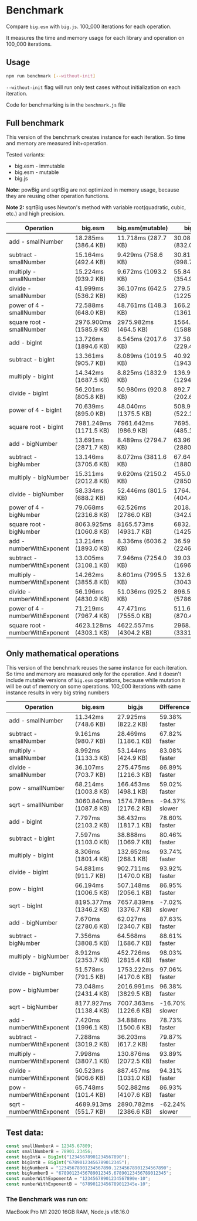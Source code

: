 # Benchmark

Compare `big.esm` with `big.js`. 100_000 iterations for each operation.

It measures the time and memory usage for each library and operation on 100_000 iterations.

## Usage

```bash
npm run benchmark [--without-init]
```

`--without-init` flag will run only test cases without initialization on each iteration.

Code for benchmarking is in the `benchmark.js` file

## Full benchmark

This version of the benchmark creates instance for each iteration. So time and memory are measured init+operation.

Tested variants:
- big.esm - immutable
- big.esm - mutable
- big.js

**Note:** powBig and sqrtBig are not optimized in memory usage, because they are reusing other operation functions.

**Note 2:** sqrtBig uses Newton's method with variable root(quadratic, cubic, etc.) and high precision.

| Operation                        | big.esm                | big.esm(mutable)       | big.js                 | Difference(immutable/mutable) |
|----------------------------------|------------------------|------------------------|------------------------|-------------------------------| 
| add - smallNumber                | 18.285ms (386.4 KB)    | 11.718ms (287.7 KB)    | 30.083ms (832.0 KB)    | 39.22% faster/61.05% faster   |
| subtract - smallNumber           | 15.164ms (492.4 KB)    | 9.429ms (758.6 KB)     | 30.811ms (998.7 KB)    | 50.78% faster/69.40% faster   |
| multiply - smallNumber           | 15.224ms (939.2 KB)    | 9.672ms (1093.2 KB)    | 55.847ms (354.9 KB)    | 72.74% faster/82.68% faster   |
| divide - smallNumber             | 41.999ms (536.2 KB)    | 36.107ms (642.5 KB)    | 279.579ms (1225.8 KB)  | 84.98% faster/87.09% faster   |
| power of 4 - smallNumber         | 72.588ms (648.0 KB)    | 48.761ms (148.3 KB)    | 166.206ms (1361.8 KB)  | 56.33% faster/70.66% faster   |
| square root - smallNumber        | 2976.900ms (1585.9 KB) | 2975.982ms (464.5 KB)  | 1564.972ms (1588.4 KB) | -90.22% slower/-90.16% slower |
| add - bigInt                     | 13.726ms (1894.6 KB)   | 8.545ms (2017.6 KB)    | 37.581ms (229.4 KB)    | 63.47% faster/77.26% faster   |
| subtract - bigInt                | 13.361ms (905.7 KB)    | 8.089ms (1019.5 KB)    | 40.929ms (1943.3 KB)   | 67.35% faster/80.24% faster   |
| multiply - bigInt                | 14.342ms (1687.5 KB)   | 8.825ms (1832.9 KB)    | 136.970ms (1294.8 KB)  | 89.53% faster/93.56% faster   |
| divide - bigInt                  | 56.201ms (805.8 KB)    | 50.980ms (920.8 KB)    | 892.726ms (202.6 KB)   | 93.70% faster/94.29% faster   |
| power of 4 - bigInt              | 70.639ms (895.0 KB)    | 48.040ms (1375.5 KB)   | 508.902ms (522.1 KB)   | 86.12% faster/90.56% faster   |
| square root - bigInt             | 7981.249ms (1171.5 KB) | 7961.642ms (986.9 KB)  | 7695.290ms (485.1 KB)  | -3.72% slower/-3.46% slower   |
| add - bigNumber                  | 13.691ms (2871.7 KB)   | 8.489ms (2794.7 KB)    | 63.963ms (2880.0 KB)   | 78.60% faster/86.73% faster   |
| subtract - bigNumber             | 13.146ms (3705.6 KB)   | 8.072ms (3811.6 KB)    | 67.646ms (1880.3 KB)   | 80.57% faster/88.07% faster   |
| multiply - bigNumber             | 15.311ms (2012.8 KB)   | 9.620ms (2150.2 KB)    | 455.046ms (2850.4 KB)  | 96.64% faster/97.89% faster   |
| divide - bigNumber               | 58.334ms (688.2 KB)    | 52.446ms (801.5 KB)    | 1764.264ms (404.4 KB)  | 96.69% faster/97.03% faster   |
| power of 4 - bigNumber           | 79.068ms (2316.8 KB)   | 62.526ms (2786.0 KB)   | 2018.369ms (342.9 KB)  | 96.08% faster/96.90% faster   |
| square root - bigNumber          | 8063.925ms (1060.8 KB) | 8165.573ms (4931.7 KB) | 6832.465ms (1425.7 KB) | -18.02% slower/-19.51% slower |
| add - numberWithExponent         | 13.214ms (1893.0 KB)   | 8.336ms (6036.2 KB)    | 36.596ms (2246.8 KB)   | 63.89% faster/77.22% faster   |
| subtract - numberWithExponent    | 13.005ms (3108.1 KB)   | 7.946ms (7254.0 KB)    | 39.035ms (1696.2 KB)   | 66.68% faster/79.65% faster   |
| multiply - numberWithExponent    | 14.262ms (3855.8 KB)   | 8.601ms (7995.5 KB)    | 132.613ms (3043.4 KB)  | 89.25% faster/93.51% faster   |
| divide - numberWithExponent      | 56.196ms (4830.9 KB)   | 51.036ms (925.2 KB)    | 896.569ms (5786.7 KB)  | 93.73% faster/94.31% faster   |
| power of 4 - numberWithExponent  | 71.219ms (7967.4 KB)   | 47.471ms (7555.0 KB)   | 511.679ms (870.4 KB)   | 86.08% faster/90.72% faster   |
| square root - numberWithExponent | 4623.128ms (4303.1 KB) | 4622.557ms (4304.2 KB) | 2968.454ms (3331.4 KB) | -55.74% slower/-55.72% slower |

## Only mathematical operations

This version of the benchmark reuses the same instance for each iteration. So time and memory are measured only for the operation. And it doesn't include mutable versions of `big.esm` operations, because while mutation it will be out of memory on some operations. 100_000 iterations with same instance results in very big string numbers

| Operation                     | big.esm                | big.js                 | Difference     |
|-------------------------------|------------------------|------------------------|----------------| 
| add - smallNumber             | 11.342ms (748.6 KB)    | 27.925ms (822.2 KB)    | 59.38% faster  |
| subtract - smallNumber        | 9.161ms (980.7 KB)     | 28.469ms (1186.1 KB)   | 67.82% faster  |
| multiply - smallNumber        | 8.992ms (1133.3 KB)    | 53.144ms (424.9 KB)    | 83.08% faster  |
| divide - smallNumber          | 36.107ms (703.7 KB)    | 275.475ms (1216.3 KB)  | 86.89% faster  |
| pow - smallNumber             | 68.214ms (1003.8 KB)   | 166.453ms (498.1 KB)   | 59.02% faster  |
| sqrt - smallNumber            | 3060.840ms (1087.8 KB) | 1574.789ms (2176.2 KB) | -94.37% slower |
| add - bigInt                  | 7.797ms (2103.2 KB)    | 36.432ms (1817.1 KB)   | 78.60% faster  |
| subtract - bigInt             | 7.597ms (1103.0 KB)    | 38.888ms (1069.7 KB)   | 80.46% faster  |
| multiply - bigInt             | 8.306ms (1801.4 KB)    | 132.652ms (268.1 KB)   | 93.74% faster  |
| divide - bigInt               | 54.881ms (911.7 KB)    | 902.711ms (1470.0 KB)  | 93.92% faster  |
| pow - bigInt                  | 66.194ms (1006.5 KB)   | 507.148ms (2056.1 KB)  | 86.95% faster  |
| sqrt - bigInt                 | 8195.377ms (1346.2 KB) | 7657.839ms (3376.7 KB) | -7.02% slower  |
| add - bigNumber               | 7.670ms (2780.6 KB)    | 62.027ms (2340.7 KB)   | 87.63% faster  |
| subtract - bigNumber          | 7.356ms (3808.5 KB)    | 64.568ms (1686.7 KB)   | 88.61% faster  |
| multiply - bigNumber          | 8.912ms (2353.7 KB)    | 452.726ms (2815.4 KB)  | 98.03% faster  |
| divide - bigNumber            | 51.578ms (791.5 KB)    | 1753.222ms (4170.6 KB) | 97.06% faster  |
| pow - bigNumber               | 73.048ms (2431.4 KB)   | 2016.991ms (3829.5 KB) | 96.38% faster  |
| sqrt - bigNumber              | 8177.927ms (1138.4 KB) | 7007.363ms (1226.6 KB) | -16.70% slower |
| add - numberWithExponent      | 7.420ms (1996.1 KB)    | 34.888ms (1500.6 KB)   | 78.73% faster  |
| subtract - numberWithExponent | 7.288ms (3019.2 KB)    | 36.203ms (617.2 KB)    | 79.87% faster  |
| multiply - numberWithExponent | 7.998ms (3807.1 KB)    | 130.876ms (2072.5 KB)  | 93.89% faster  |
| divide - numberWithExponent   | 50.523ms (906.6 KB)    | 887.457ms (1031.0 KB)  | 94.31% faster  |
| pow - numberWithExponent      | 65.748ms (101.4 KB)    | 502.882ms (4107.6 KB)  | 86.93% faster  |
| sqrt - numberWithExponent     | 4689.913ms (551.7 KB)  | 2890.782ms (2386.6 KB) | -62.24% slower |

## Test data:

```js
const smallNumberA = 12345.67809;
const smallNumberB = 78901.23456;
const bigIntA = BigInt("12345678901234567890");
const bigIntB = BigInt("67890123456789012345");
const bigNumberA = "12345678901234567890.12345678901234567890";
const bigNumberB = "67890123456789012345.67890123456789012345";
const numberWithExponentA = "12345678901234567890e-10";
const numberWithExponentB = "67890123456789012345e-10";
```

### The Benchmark was run on:
MacBook Pro M1 2020 16GB RAM, Node.js v18.16.0
